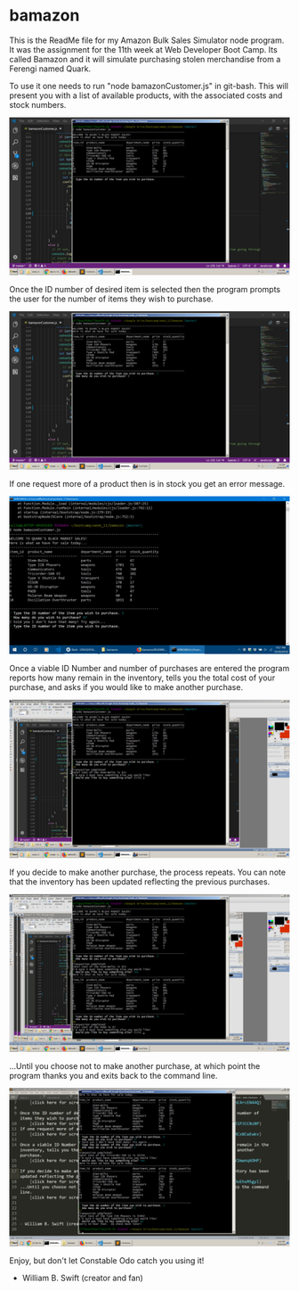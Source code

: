 # bamazon

This is the ReadMe file for my Amazon Bulk Sales Simulator node program. It was the assignment for the 11th week at Web Developer Boot Camp.  Its called Bamazon and it will simulate purchasing stolen merchandise from a Ferengi named Quark.

To use it one needs to run "node bamazonCustomer.js" in git-bash.  This will present you with a list of available products, with the associated costs and stock numbers.

![alt text](/Image1.jpg?raw=true "first pic" ) 

Once the ID number of desired item is selected then the program prompts the user for the number of items they wish to purchase.

![alt text](/Image2.jpg?raw=true "2nd pic" ) 

If one request more of a product then is in stock you get an error message.

![alt text](/Image7.jpg?raw=true "seventh pic" ) 

Once a viable ID Number and number of purchases are entered the program reports how many remain in the inventory, tells you the total cost of your purchase, and asks if you would like to make another purchase.  

![alt text](/Image4.jpg?raw=true "fourth pic" ) 

If you decide to make another purchase, the process repeats.  You can note that the inventory has been updated reflecting the previous purchases.    

![alt text](/Image5.jpg?raw=true "fourth pic" ) 

...Until you choose not to make another purchase, at which point the program thanks you and exits back to the command line.  

![alt text](/Image6.jpg?raw=true "fourth pic" ) 

Enjoy, but don't let Constable Odo catch you using it!

- William B. Swift (creator and fan)
